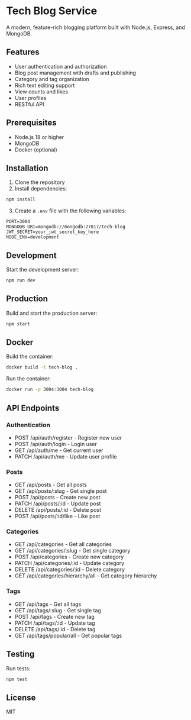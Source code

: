 # Tech Blog Service

A modern, feature-rich blogging platform built with Node.js, Express, and MongoDB.

## Features

- User authentication and authorization
- Blog post management with drafts and publishing
- Category and tag organization
- Rich text editing support
- View counts and likes
- User profiles
- RESTful API

## Prerequisites

- Node.js 18 or higher
- MongoDB
- Docker (optional)

## Installation

1. Clone the repository
2. Install dependencies:
```bash
npm install
```

3. Create a `.env` file with the following variables:
```
PORT=3004
MONGODB_URI=mongodb://mongodb:27017/tech-blog
JWT_SECRET=your_jwt_secret_key_here
NODE_ENV=development
```

## Development

Start the development server:
```bash
npm run dev
```

## Production

Build and start the production server:
```bash
npm start
```

## Docker

Build the container:
```bash
docker build -t tech-blog .
```

Run the container:
```bash
docker run -p 3004:3004 tech-blog
```

## API Endpoints

### Authentication
- POST /api/auth/register - Register new user
- POST /api/auth/login - Login user
- GET /api/auth/me - Get current user
- PATCH /api/auth/me - Update user profile

### Posts
- GET /api/posts - Get all posts
- GET /api/posts/:slug - Get single post
- POST /api/posts - Create new post
- PATCH /api/posts/:id - Update post
- DELETE /api/posts/:id - Delete post
- POST /api/posts/:id/like - Like post

### Categories
- GET /api/categories - Get all categories
- GET /api/categories/:slug - Get single category
- POST /api/categories - Create new category
- PATCH /api/categories/:id - Update category
- DELETE /api/categories/:id - Delete category
- GET /api/categories/hierarchy/all - Get category hierarchy

### Tags
- GET /api/tags - Get all tags
- GET /api/tags/:slug - Get single tag
- POST /api/tags - Create new tag
- PATCH /api/tags/:id - Update tag
- DELETE /api/tags/:id - Delete tag
- GET /api/tags/popular/all - Get popular tags

## Testing

Run tests:
```bash
npm test
```

## License

MIT 